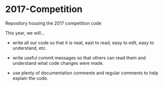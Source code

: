 # 2017-Competition
Repository housing the 2017 competition code

This year, we will...

- write all our code so that it is neat, east to read, easy to edit, easy to understand, etc.

- write useful commit messages so that others can read them and understand what code changes were made.

- use plenty of documentation comments and regular comments to help explain the code.
